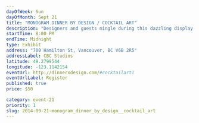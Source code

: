 ```yaml
---
dayOfWeek: Sun
dayOfMonth: Sept 21
title: "MONOGRAM DINNER BY DESIGN / COCKTAIL ART"
description: "Designers and guests mingle during this dazzling display of amazing tablescapes, sampling gourmet treats paired with delicious Absolut Elyx craft cocktails, wine and beer. Special live entertainment, custom cocktail bars, and reverie."
startTime: 8:00 PM
endTime: Midnight
type: Exhibit
address: "700 Hamilton St, Vancouver, BC V6B 2R5"
addressLabel: CBC Studios
latitude: 49.2799544
longitude: -123.1142154
eventUrl: http://dinnerxdesign.com/#cocktailart1
eventUrlLabel: Register
published: true
price: $50

category: event-21
priority: 1
slug: 2014-09-21-monogram_dinner_by_design__cocktail_art
---
```

